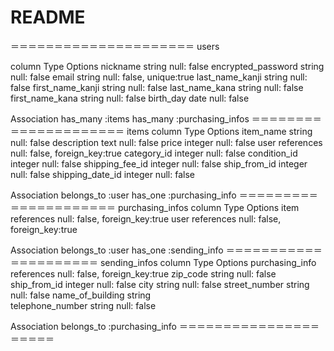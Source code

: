 # README

＝＝＝＝＝＝＝＝＝＝＝＝＝＝＝＝＝＝＝＝＝
users

column	Type	Options
nickname	string	null: false
encrypted_password	string	null: false
email	string	null: false, unique:true
last_name_kanji	string	null: false
first_name_kanji	string	null: false
last_name_kana	string	null: false
first_name_kana	string	null: false
birth_day	date	null: false

Association
has_many :items
has_many :purchasing_infos
＝＝＝＝＝＝＝＝＝＝＝＝＝＝＝＝＝＝＝＝＝
items
column	Type	Options
item_name	string	null: false
description	text	null: false
price	integer	null: false
user	references	null: false, foreign_key:true
category_id	integer	null: false
condition_id	integer	null: false
shipping_fee_id	integer	null: false
ship_from_id	integer	null: false
shipping_date_id	integer	null: false

Association
belongs_to :user
has_one :purchasing_info
＝＝＝＝＝＝＝＝＝＝＝＝＝＝＝＝＝＝＝＝＝
purchasing_infos
column	Type	Options
item	references	null: false, foreign_key:true
user	references	null: false, foreign_key:true

Association
belongs_to :user
has_one :sending_info
＝＝＝＝＝＝＝＝＝＝＝＝＝＝＝＝＝＝＝＝＝
sending_infos
column	Type	Options
purchasing_info	references	null: false, foreign_key:true
zip_code	string	null: false
ship_from_id	integer	null: false
city	string	null: false
street_number	string	null: false
name_of_building	string	
telephone_number	string	null: false

Association
belongs_to :purchasing_info
＝＝＝＝＝＝＝＝＝＝＝＝＝＝＝＝＝＝＝＝＝